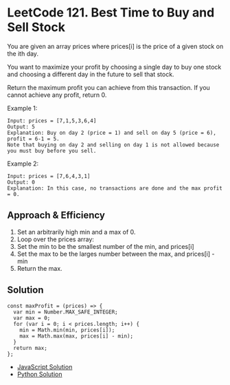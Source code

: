 # LeetCode 121. Best Time to Buy and Sell Stock
You are given an array prices where prices[i] is the price of a given stock on the ith day.

You want to maximize your profit by choosing a single day to buy one stock and choosing a different day in the future to sell that stock.

Return the maximum profit you can achieve from this transaction. If you cannot achieve any profit, return 0.

Example 1:
```
Input: prices = [7,1,5,3,6,4]
Output: 5
Explanation: Buy on day 2 (price = 1) and sell on day 5 (price = 6), profit = 6-1 = 5.
Note that buying on day 2 and selling on day 1 is not allowed because you must buy before you sell.
```
Example 2:
```
Input: prices = [7,6,4,3,1]
Output: 0
Explanation: In this case, no transactions are done and the max profit = 0.
```

## Approach & Efficiency
1. Set an arbitrarily high min and a max of 0.
1. Loop over the prices array:
  1. Set the min to be the smallest number of the min, and prices[i]
  1. Set the max to be the larges number between the max, and prices[i] - min
1. Return the max.

## Solution
```
const maxProfit = (prices) => {
  var min = Number.MAX_SAFE_INTEGER;
  var max = 0;
  for (var i = 0; i < prices.length; i++) {
    min = Math.min(min, prices[i]);
    max = Math.max(max, prices[i] - min);
  }
  return max;
};
```
- [JavaScript Solution](./buyAndSellStock.js)
- [Python Solution](../../../python/code_challenges/arrays/buy_and_sell_stock/README.md)

 